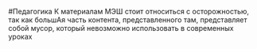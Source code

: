 #Педагогика 
К материалам МЭШ стоит относиться с осторожностью, так как большАя часть контента, представленного там, представляет собой мусор, который невозможно использовать в современных уроках